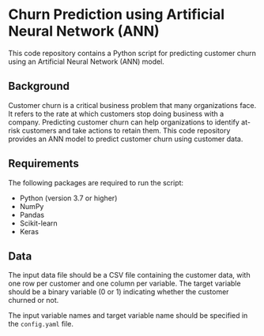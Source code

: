 # Churn Prediction using Artificial Neural Network (ANN)

This code repository contains a Python script for predicting customer churn using an Artificial Neural Network (ANN) model.

## Background

Customer churn is a critical business problem that many organizations face. It refers to the rate at which customers stop doing business with a company. Predicting customer churn can help organizations to identify at-risk customers and take actions to retain them. This code repository provides an ANN model to predict customer churn using customer data.

## Requirements

The following packages are required to run the script:
- Python (version 3.7 or higher)
- NumPy
- Pandas
- Scikit-learn
- Keras

## Data

The input data file should be a CSV file containing the customer data, with one row per customer and one column per variable. The target variable should be a binary variable (0 or 1) indicating whether the customer churned or not.

The input variable names and target variable name should be specified in the `config.yaml` file.
